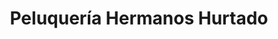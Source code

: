 ---
title: "Peluquería Hermanos Hurtado"
url: /alzira/peluqueria-hermanos-hurtado/
shop: peluquería
---
